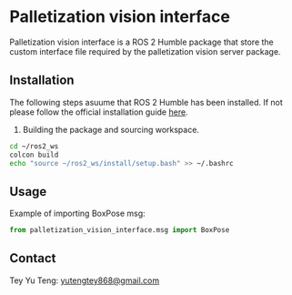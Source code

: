 # Palletization vision interface

Palletization vision interface is a ROS 2 Humble package that store the custom interface file required by the palletization vision server package.

## Installation

The following steps asuume that ROS 2 Humble has been installed. If not please follow the official installation guide [here](https://docs.ros.org/en/humble/Installation/Ubuntu-Install-Debs.html).

1. Building the package and sourcing workspace.
```bash
cd ~/ros2_ws
colcon build
echo "source ~/ros2_ws/install/setup.bash" >> ~/.bashrc
```

## Usage
Example of importing BoxPose msg:
```python
from palletization_vision_interface.msg import BoxPose
```

## Contact
Tey Yu Teng:
[yutengtey868@gmail.com](mailto:yutengtey868@gmail.com)